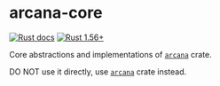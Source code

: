 arcana-core
===========

[![Rust docs](https://docs.rs/arcana-core/badge.svg "Rust docs")](https://docs.rs/arcana-core)
[![Rust 1.56+](https://img.shields.io/badge/rustc-1.56+-lightgray.svg "Rust 1.56+")](https://blog.rust-lang.org/2021/10/21/Rust-1.56.0.html)

Core abstractions and implementations of [`arcana`] crate.

DO NOT use it directly, use [`arcana`] crate instead.




[`arcana`]: https://docs.rs/arcana

